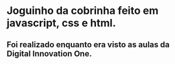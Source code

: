 # Joguinho da cobrinha feito em javascript, css e html.

## Foi realizado enquanto era visto as aulas da Digital Innovation One.